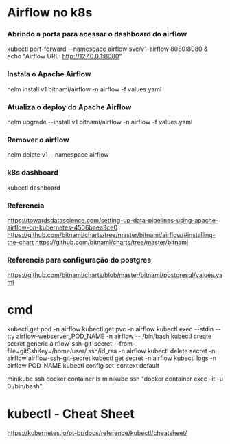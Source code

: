 # Airflow no k8s

### Abrindo a porta para acessar o dashboard do airflow
kubectl port-forward --namespace airflow svc/v1-airflow 8080:8080 &
    echo "Airflow URL: http://127.0.0.1:8080"

### Instala o Apache Airflow
helm install v1 bitnami/airflow -n airflow -f values.yaml

### Atualiza o deploy do Apache Airflow
helm upgrade --install v1 bitnami/airflow -n airflow -f values.yaml


### Remover o airflow
helm delete v1 --namespace airflow

### k8s dashboard
kubectl dashboard

### Referencia
https://towardsdatascience.com/setting-up-data-pipelines-using-apache-airflow-on-kubernetes-4506baea3ce0
https://github.com/bitnami/charts/tree/master/bitnami/airflow/#installing-the-chart
https://github.com/bitnami/charts/tree/master/bitnami

### Referencia para configuração do postgres
https://github.com/bitnami/charts/blob/master/bitnami/postgresql/values.yaml

# cmd
kubectl get pod -n airflow
kubectl get pvc -n airflow
kubectl exec --stdin --tty airflow-webserver_POD_NAME -n airflow -- /bin/bash
kubectl create secret generic airflow-ssh-git-secret --from-file=gitSshKey=/home/user/.ssh/id_rsa -n airflow
kubectl delete secret -n airflow airflow-ssh-git-secret
kubectl get secret -n airflow 
kubectl logs -n airflow POD_NAME
kubectl config set-context default

minikube ssh docker container ls
minikube ssh "docker container exec -it -u 0 <Container ID> /bin/bash"


# kubectl - Cheat Sheet 
https://kubernetes.io/pt-br/docs/reference/kubectl/cheatsheet/ 
